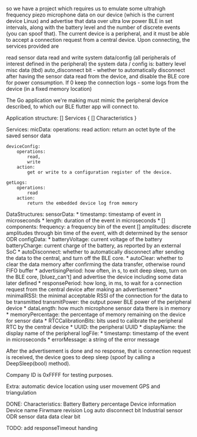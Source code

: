 so we have a project which requires us to emulate some ultrahigh frequency piezo microphone data on our device (which is the current device Linux) and advertise that data over ultra low power BLE in set intervals, along with the battery level and the number of discrete events (you can spoof that). The current device is a peripheral, and it must be able to accept a connection request from a central device. Upon connecting, the services provided are

read sensor data
read and write system data/config (all peripherals of interest defined in the peripheral)
the system data / config is: battery level misc data (tbd) auto_disconnect bit - whether to automatically disconnect after having the sensor data read from the device, and disable the BLE core for power consumption. If 0 keep the connection logs - some logs from the device (in a fixed memory location)

The Go application we're making must mimic the peripheral device described, to which our BLE flutter app will connect to.

Application structure:
    [] Services {
        [] Characteristics
    }

Services:
    micData:
        operations:
            read
        action:
            return an octet byte of the saved sensor data

    deviceConfig:
        operations:
            read,
            write
        action:
            get or write to a configuration register of the device.

    getLogs:
        operations:
            read
        action:
            return the embedded device log from memory

DataStructures:
    sensorData:
        * timestamp: timestamp of event in microseconds
        * length: duration of the event in microseconds
        * [] components:
            frequency: a frequency bin of the event
            [] amplitudes: discrete amplitudes through bin time of the event, with dt determined by the sensor ODR
    configData:
        * batteryVoltage: current voltage of the battery
        batteryCharge: current charge of the battery, as reported by an external SoC
        * autoDisconnect: whether to automatically disconnect after sending the data to the central, and turn off the BLE core.
        * autoClear: whether to clear the data memory after confirming the data transfer, otherwise round FIFO buffer
        * advertisingPeriod: how often, in s, to exit deep sleep, turn on the BLE core, [bluez_can't] and advertise the device including some data later defined
        * responsePeriod: how long, in ms, to wait for a connection request from the central device after making an advertisement
        * minimalRSSI: the minimal acceptable RSSI of the connection for the data to be transmitted
        transmitPower: the output power BLE power of the peripheral device
        * dataLength: how much microphone sensor data there is in memory
        * memoryPercentage: the percentage of memory remaining on the device for sensor data
        * RTCCalibrationBits: bits used to calibrate the peripheral RTC by the central device
        * UUID: the peripheral UUID
        * displayName: the display name of the peripheral
    logFile:
        * timestamp: timestamp of the event in microseconds
        * errorMessage: a string of the error message

After the advertisement is done and no response, that is connection request is received, the device goes to deep sleep (spoof by calling a DeepSleep(bool) method).

Company ID is 0xFFFF for testing purposes.


Extra: automatic device location using user movement GPS and  triangulation

DONE:
    Characteristics:
        Battery
            Battery percentage
        Device information
            Device name
            Firwmare revision
            Log
            auto disconnect bit
        Industrial sensor
            ODR
            sensor data
            data clear bit

TODO:
    add responseTimeout handing